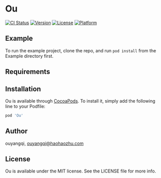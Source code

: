# Ou

[![CI Status](https://img.shields.io/travis/ouyangqi/Ou.svg?style=flat)](https://travis-ci.org/ouyangqi/Ou)
[![Version](https://img.shields.io/cocoapods/v/Ou.svg?style=flat)](https://cocoapods.org/pods/Ou)
[![License](https://img.shields.io/cocoapods/l/Ou.svg?style=flat)](https://cocoapods.org/pods/Ou)
[![Platform](https://img.shields.io/cocoapods/p/Ou.svg?style=flat)](https://cocoapods.org/pods/Ou)

## Example

To run the example project, clone the repo, and run `pod install` from the Example directory first.

## Requirements

## Installation

Ou is available through [CocoaPods](https://cocoapods.org). To install
it, simply add the following line to your Podfile:

```ruby
pod 'Ou'
```

## Author

ouyangqi, ouyangqi@haohaozhu.com

## License

Ou is available under the MIT license. See the LICENSE file for more info.
